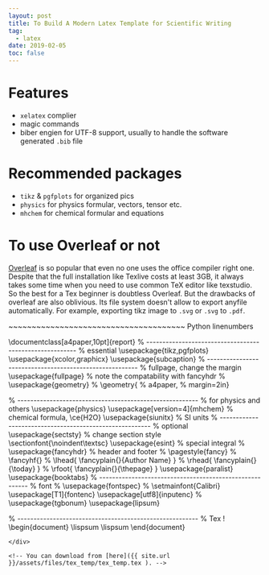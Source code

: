 ```yaml
---
layout: post
title: To Build A Modern Latex Template for Scientific Writing
tag: 
  - latex
date: 2019-02-05
toc: false
---
```


# Features
- `xelatex` complier
- magic commands
- biber engien for UTF-8 support, usually to handle the software generated `.bib` file

# Recommended packages

- `tikz` & `pgfplots` for organized pics
- `physics` for physics formular, vectors, tensor etc.
- `mhchem` for chemical formular and equations

# To use Overleaf or not

[Overleaf](https://www.overleaf.com/) is so popular that even no one uses the office compiler right one. Despite that the full installation like Texlive costs at least 3GB, it always takes some time when you need to use common TeX editor like texstudio. So the best for a Tex beginner is doubtless Overleaf.
But the drawbacks of overleaf are also oblivious. 
Its file system doesn't allow to export anyfile automatically. For example, exporting tikz image to `.svg` or `.svg` to `.pdf`. 

<div>
~~~~~~~~~~~~~~~~~~~~~~~~~~~~~~~~~~~~~~ Python linenumbers

\documentclass[a4paper,10pt]{report}
% --------------------------------------------------------
% essential
\usepackage{tikz,pgfplots}
\usepackage{xcolor,graphicx}
\usepackage{subcaption}
% --------------------------------------------------------
% fullpage, change the margin
\usepackage{fullpage} % note the compatability with fancyhdr
% \usepackage{geometry}
	% \geometry{
	% a4paper,
	% margin=2in}

% --------------------------------------------------------
% for physics and others
\usepackage{physics}
\usepackage[version=4]{mhchem} % chemical formula, \ce{H2O}
\usepackage{siunitx} % SI units
% --------------------------------------------------------
% optional 
\usepackage{sectsty} % change section style
	\sectionfont{\noindent\textsc}
\usepackage{esint} % special integral
% \usepackage{fancyhdr} % header and footer
% 	\pagestyle{fancy}
% 	\fancyhf{}
% 	\lhead{ \fancyplain{}{Author Name} }
% 	\rhead{ \fancyplain{}{\today} }
% 	\rfoot{ \fancyplain{}{\thepage} }
\usepackage{paralist}
\usepackage{booktabs}
% --------------------------------------------------------
% font
% \usepackage{fontspec}
% \setmainfont{Calibri}
\usepackage[T1]{fontenc}
\usepackage[utf8]{inputenc}
% \usepackage{tgbonum}
\usepackage{lipsum}

% --------------------------------------------------------
% Tex !
\begin{document}
\lispsum
\lispsum
\end{document}

~~~~~~~~~~~~~~~~~~~~~~~~~~~~~~~~~~~~~~ 
</div>

<!-- You can download from [here]({{ site.url }}/assets/files/tex_temp/tex_temp.tex ). -->


